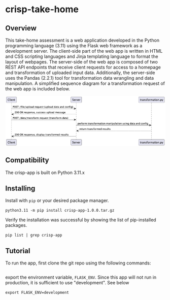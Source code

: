 # crisp-take-home
## Overview
This take-home assessment is a web application developed in the Python programming language (3.11) using the Flask web framework as a development server. The client-side part of the web app is written in HTML and CSS scripting languages and Jinja templating language to format the layout of webpages. The server-side of the web app is composed of two REST API endpoints that receive client requests for access to a homepage and transformation of uploaded input data. Additionally, the server-side uses the Pandas (2.2.1) tool for transformation data wrangling and data manipulation. A simplified sequence diagram for a transformation request of the web app is included below.

![alt text](docs/sequence.png)

## Compatibility
The crisp-app is built on Python 3.11.x

## Installing
Install with `pip` or your desired package manager.

```
python3.11 -m pip install crisp-app-1.0.0.tar.gz
```

Verify the installation was successful by showing the list of pip-installed packages.

```
pip list | grep crisp-app
```

## Tutorial
To run the app, first clone the git repo using the following commands:

```

```

 export the environment variable, `FLASK_ENV`. Since this app will not run in production, it is sufficient to use "development". See below

```
export FLASK_ENV=development
```
